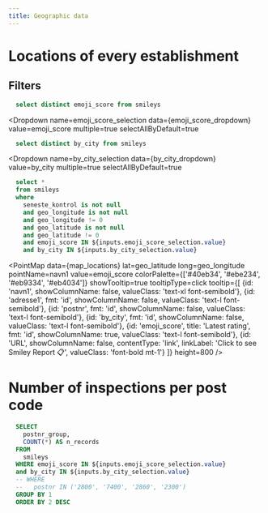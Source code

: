 ```yaml
---
title: Geographic data
---
```


# Locations of every establishment

## Filters

```sql emoji_score_dropdown
  select distinct emoji_score from smileys
```

<Dropdown
  name=emoji_score_selection
  data={emoji_score_dropdown}
  value=emoji_score
  multiple=true
  selectAllByDefault=true
  >
  <!-- <DropdownOption value="%" valueLabel="All Ratings"/> -->
</Dropdown>

```sql by_city_dropdown
  select distinct by_city from smileys
```

<Dropdown
  name=by_city_selection
  data={by_city_dropdown}
  value=by_city
  multiple=true
  selectAllByDefault=true
  >
</Dropdown>

```sql map_locations
  select *
  from smileys
  where
    seneste_kontrol is not null
    and geo_longitude is not null
    and geo_longitude != 0
    and geo_latitude is not null
    and geo_latitude != 0
    and emoji_score IN ${inputs.emoji_score_selection.value}
    and by_city IN ${inputs.by_city_selection.value}
```

<PointMap
data={map_locations}
lat=geo_latitude
long=geo_longitude  
pointName=navn1
value=emoji_score
colorPalette={['#40eb34', '#ebe234', '#eb9334', '#eb4034']}
showTooltip=true
tooltipType=click
tooltip={[
{id: 'navn1', showColumnName: false, valueClass: 'text-xl font-semibold'},
{id: 'adresse1', fmt: 'id', showColumnName: false, valueClass: 'text-l font-semibold'},
{id: 'postnr', fmt: 'id', showColumnName: false, valueClass: 'text-l font-semibold'},
{id: 'by_city', fmt: 'id', showColumnName: false, valueClass: 'text-l font-semibold'},
{id: 'emoji_score', title: 'Latest rating', fmt: 'id', showColumnName: true, valueClass: 'text-l font-semibold'},
{id: 'URL', showColumnName: false, contentType: 'link', linkLabel: 'Click to see Smiley Report 📋', valueClass: 'font-bold mt-1'}
]}
height=800
/>

<!-- <DataTable data={map_locations}/> -->

# Number of inspections per post code

```sql n_inspections_per_postnr_group
  SELECT
    postnr_group,
    COUNT(*) AS n_records
  FROM
    smileys
  WHERE emoji_score IN ${inputs.emoji_score_selection.value}
  and by_city IN ${inputs.by_city_selection.value}
  -- WHERE
  --   postnr IN ('2800', '7400', '2860', '2300')
  GROUP BY 1
  ORDER BY 2 DESC
```

<AreaMap 
    data={n_inspections_per_postnr_group} 
    areaCol=postnr_group
    geoJsonUrl='postal_codes_dk_full_dissolved.geojson'
    geoId=postal_code
    value=n_records
    height=800
/>
